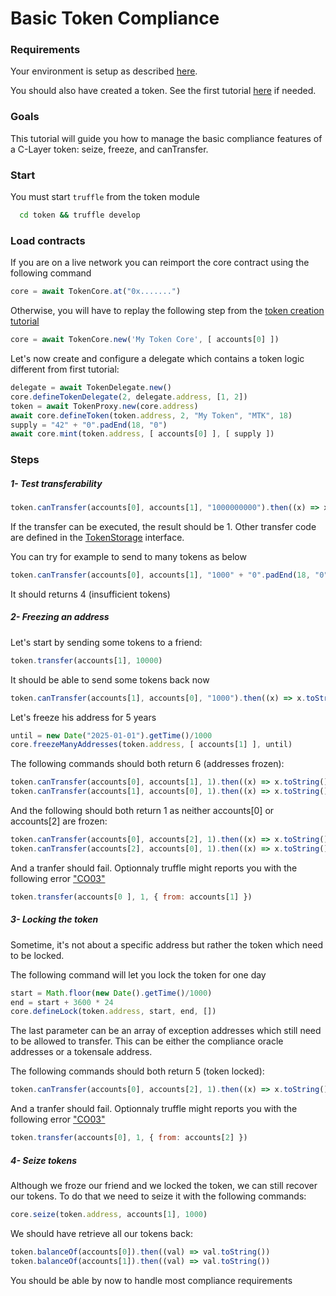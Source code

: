 
# Basic Token Compliance

### Requirements

Your environment is setup as described [here](./Tutorials.md#requirements).

You should also have created a token. See the first tutorial [here](./01-TokenCreation.md) if needed.

### Goals

This tutorial will guide you how to manage the basic compliance features of a C-Layer token: seize, freeze, and canTransfer.

### Start

You must start `truffle` from the token module
```bash
  cd token && truffle develop
```

### Load contracts

If you are on a live network you can reimport the core contract using the following command

```javascript
core = await TokenCore.at("0x.......")
```

Otherwise, you will have to replay the following step from the [token creation tutorial](./01-TokenCreation.md)
```javascript
core = await TokenCore.new('My Token Core', [ accounts[0] ])
```

Let's now create and configure a delegate which contains a token logic different from first tutorial:
```javascript
delegate = await TokenDelegate.new()
core.defineTokenDelegate(2, delegate.address, [1, 2])
token = await TokenProxy.new(core.address)
await core.defineToken(token.address, 2, "My Token", "MTK", 18)
supply = "42" + "0".padEnd(18, "0")
await core.mint(token.address, [ accounts[0] ], [ supply ])
```

### Steps

##### 1- Test transferability

```javascript
token.canTransfer(accounts[0], accounts[1], "1000000000").then((x) => x.toString())
```

If the transfer can be executed, the result should be 1.
Other transfer code are defined in the [TokenStorage](../token/contracts/interface/ITokenStorage.sol) interface.

You can try for example to send to many tokens as below
```javascript
token.canTransfer(accounts[0], accounts[1], "1000" + "0".padEnd(18, "0")).then((x) => x.toString())
```
It should returns 4 (insufficient tokens)

##### 2- Freezing an address

Let's start by sending some tokens to a friend:
```javascript
token.transfer(accounts[1], 10000)
```

It should be able to send some tokens back now
```javascript
token.canTransfer(accounts[1], accounts[0], "1000").then((x) => x.toString())
```

Let's freeze his address for 5 years
```javascript
until = new Date("2025-01-01").getTime()/1000
core.freezeManyAddresses(token.address, [ accounts[1] ], until)
```

The following commands should both return 6 (addresses frozen):
```javascript
token.canTransfer(accounts[0], accounts[1], 1).then((x) => x.toString())
token.canTransfer(accounts[1], accounts[0], 1).then((x) => x.toString())
```

And the following should both return 1 as neither accounts[0] or accounts[2] are frozen:
```javascript
token.canTransfer(accounts[0], accounts[2], 1).then((x) => x.toString())
token.canTransfer(accounts[2], accounts[0], 1).then((x) => x.toString())
```

And a tranfer should fail. Optionnaly truffle might reports you with the following error ["CO03"](../common/contracts/core/Core.sol#L17)
```javascript
token.transfer(accounts[0 ], 1, { from: accounts[1] })
```

##### 3- Locking the token

Sometime, it's not about a specific address but rather the token which need to be locked.

The following command will let you lock the token for one day
```javascript
start = Math.floor(new Date().getTime()/1000)
end = start + 3600 * 24
core.defineLock(token.address, start, end, [])
```
The last parameter can be an array of exception addresses which still need to be allowed to transfer.
This can be either the compliance oracle addresses or a tokensale address.

The following commands should both return 5 (token locked):
```javascript
token.canTransfer(accounts[0], accounts[2], 1).then((x) => x.toString())
```

And a tranfer should fail. Optionnaly truffle might reports you with the following error ["CO03"](../common/contracts/core/Core.sol#L17)
```javascript
token.transfer(accounts[0], 1, { from: accounts[2] })
```

##### 4- Seize tokens

Although we froze our friend and we locked the token, we can still recover our tokens.
To do that we need to seize it with the following commands:

```javascript
core.seize(token.address, accounts[1], 1000)
```

We should have retrieve all our tokens back:
```javascript
token.balanceOf(accounts[0]).then((val) => val.toString())
token.balanceOf(accounts[1]).then((val) => val.toString())
```

You should be able by now to handle most compliance requirements
